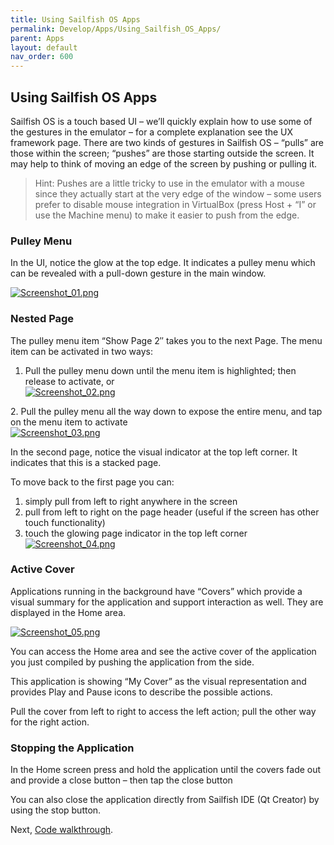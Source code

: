 ```yaml
---
title: Using Sailfish OS Apps
permalink: Develop/Apps/Using_Sailfish_OS_Apps/
parent: Apps
layout: default
nav_order: 600
---
```


## Using Sailfish OS Apps

Sailfish OS is a touch based UI – we’ll quickly explain how to use some of the gestures in the emulator – for a complete explanation see the UX framework page. There are two kinds of gestures in Sailfish OS – “pulls” are those within the screen; “pushes” are those starting outside the screen. It may help to think of moving an edge of the screen by pushing or pulling it.

> Hint: Pushes are a little tricky to use in the emulator with a mouse since they actually start at the very edge of the window – some users prefer to disable mouse integration in VirtualBox (press Host + “I” or use the Machine menu) to make it easier to push from the edge.

### Pulley Menu

In the UI, notice the glow at the top edge. It indicates a pulley menu which can be revealed with a pull-down gesture in the main window.

<a href="Screenshot_01.png" style="width:30em;display:block">
    <img src="Screenshot_01.png"
         alt="Screenshot_01.png"
         class="md_thumbnail" style="max-width:100%"/>
</a>

### Nested Page

The pulley menu item “Show Page 2″ takes you to the next Page. The menu item can be activated in two ways:

1.  Pull the pulley menu down until the menu item is highlighted; then release to activate, or
    <a href="Screenshot_02.png" style="width:30em;display:block">
    <img src="Screenshot_02.png"
         alt="Screenshot_02.png"
         class="md_thumbnail" style="max-width:100%"/>
</a>
2.  Pull the pulley menu all the way down to expose the entire menu, and tap on the menu item to activate
    <a href="Screenshot_03.png" style="width:30em;display:block">
    <img src="Screenshot_03.png"
         alt="Screenshot_03.png"
         class="md_thumbnail" style="max-width:100%"/>
</a>

In the second page, notice the visual indicator at the top left corner. It indicates that this is a stacked page.

To move back to the first page you can:

1.  simply pull from left to right anywhere in the screen
2.  pull from left to right on the page header (useful if the screen has other touch functionality)
3.  touch the glowing page indicator in the top left corner
    <a href="Screenshot_04.png" style="width:30em;display:block">
    <img src="Screenshot_04.png"
         alt="Screenshot_04.png"
         class="md_thumbnail" style="max-width:100%"/>
</a>

### Active Cover

Applications running in the background have “Covers” which provide a visual summary for the application and support interaction as well. They are displayed in the Home area.

<a href="Screenshot_05.png" style="width:30em;display:block">
    <img src="Screenshot_05.png"
         alt="Screenshot_05.png"
         class="md_thumbnail" style="max-width:100%"/>
</a>

You can access the Home area and see the active cover of the application you just compiled by pushing the application from the side.

This application is showing “My Cover” as the visual representation and provides Play and Pause icons to describe the possible actions.

Pull the cover from left to right to access the left action; pull the other way for the right action.

### Stopping the Application

In the Home screen press and hold the application until the covers fade out and provide a close button – then tap the close button

You can also close the application directly from Sailfish IDE (Qt Creator) by using the stop button.

Next, [Code walkthrough](/Develop/Apps/Code_Walkthrough).
